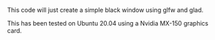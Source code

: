 This code will just create a simple black window using glfw and glad.

This has been tested on Ubuntu 20.04 using a Nvidia MX-150 graphics card.
